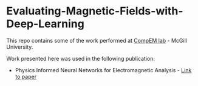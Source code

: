 # Evaluating-Magnetic-Fields-with-Deep-Learning

This repo contains some of the work performed at [CompEM lab](https://www.compem.ece.mcgill.ca/index.html) - McGill University.

Work presented here was used in the following publication:

- Physics Informed Neural Networks for Electromagnetic Analysis - [Link to paper](https://ieeexplore.ieee.org/abstract/document/9740189)
